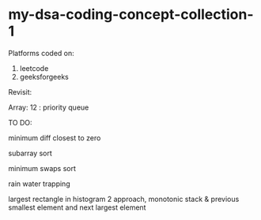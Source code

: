 # my-dsa-coding-concept-collection-1

Platforms coded on:

1. leetcode
2. geeksforgeeks


Revisit:

Array: 12 : priority queue



TO DO:

minimum diff closest to zero

subarray sort

minimum swaps sort

rain water trapping

largest rectangle in histogram 2 approach, monotonic stack & previous smallest element and next largest element
   
